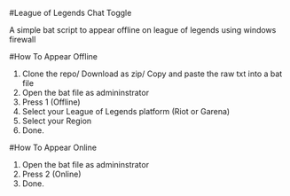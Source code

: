 #League of Legends Chat Toggle

A simple bat script to appear offline on league of legends using windows firewall

#How To Appear Offline

1. Clone the repo/ Download as zip/ Copy and paste the raw txt into a bat file
2. Open the bat file as admininstrator
3. Press 1 (Offline)
4. Select your League of Legends platform (Riot or Garena)
5. Select your Region
6. Done.

#How To Appear Online

1. Open the bat file as admininstrator
2. Press 2 (Online) 
3. Done.